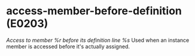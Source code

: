 # access-member-before-definition (E0203)

*Access to member %r before its definition line %s* Used when an
instance member is accessed before it's actually assigned.
